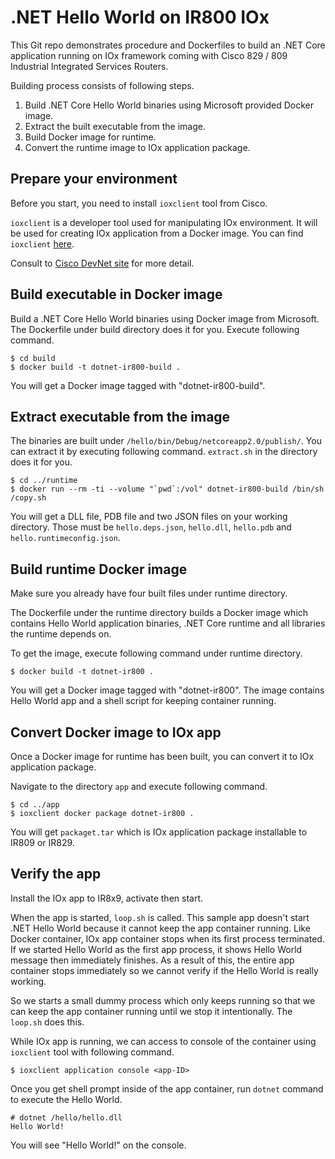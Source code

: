 # .NET Hello World on IR800 IOx

This Git repo demonstrates procedure and Dockerfiles to build an .NET Core
application running on IOx framework coming with
Cisco 829 / 809 Industrial Integrated Services Routers.

Building process consists of following steps.

1. Build .NET Core Hello World binaries using Microsoft provided Docker image.
1. Extract the built executable from the image.
1. Build Docker image for runtime.
1. Convert the runtime image to IOx application package.

## Prepare your environment

Before you start, you need to install `ioxclient` tool from Cisco.

`ioxclient` is a developer tool used for manipulating IOx environment.
It will be used for creating IOx application from a Docker image.
You can find `ioxclient` [here](https://developer.cisco.com/docs/iox/#downloads).

Consult to [Cisco DevNet site](https://developer.cisco.com/docs/iox/#what-is-ioxclient) for more detail.

## Build executable in Docker image

Build a .NET Core Hello World binaries using Docker image from Microsoft.
The Dockerfile under build directory does it for you.
Execute following command.

```shell-session
$ cd build
$ docker build -t dotnet-ir800-build .
```

You will get a Docker image tagged with "dotnet-ir800-build".

## Extract executable from the image

The binaries are built under `/hello/bin/Debug/netcoreapp2.0/publish/`.
You can extract it by executing following command.
`extract.sh` in the directory does it for you.

```shell-session
$ cd ../runtime
$ docker run --rm -ti --volume "`pwd`:/vol" dotnet-ir800-build /bin/sh /copy.sh
```

You will get a DLL file, PDB file and two JSON files on your working directory.
Those must be `hello.deps.json`, `hello.dll`, `hello.pdb`
and `hello.runtimeconfig.json`.

## Build runtime Docker image

Make sure you already have four built files under runtime directory.

The Dockerfile under the runtime directory builds a Docker image which
contains Hello World application binaries, .NET Core runtime and
all libraries the runtime depends on.

To get the image, execute following command under runtime directory.

```shell-session
$ docker build -t dotnet-ir800 .
```

You will get a Docker image tagged with "dotnet-ir800".
The image contains Hello World app and a shell script for keeping
container running.

## Convert Docker image to IOx app

Once a Docker image for runtime has been built, you can convert it to
IOx application package.

Navigate to the directory `app` and execute following command.

```shell-session
$ cd ../app
$ ioxclient docker package dotnet-ir800 .
```

You will get `packaget.tar` which is IOx application package installable to IR809 or IR829.

## Verify the app

Install the IOx app to IR8x9, activate then start.

When the app is started, `loop.sh` is called.  This sample app doesn't
start .NET Hello World because it cannot keep the app container running.
Like Docker container, IOx app container stops when its first process
terminated.  If we started Hello World as the first app process, it shows
Hello World message then immediately finishes.  As a result of this,
the entire app container stops immediately so we cannot verify if
the Hello World is really working.

So we starts a small dummy process which only keeps running so that we can
keep the app container running until we stop it intentionally.
The `loop.sh` does this.

While IOx app is running, we can access to console of the container
using `ioxclient` tool with following command.

```shell-session
$ ioxclient application console <app-ID>
```
Once you get shell prompt inside of the app container, run `dotnet` command
to execute the Hello World.

```shell-session
# dotnet /hello/hello.dll
Hello World!
```

You will see "Hello World!" on the console.

